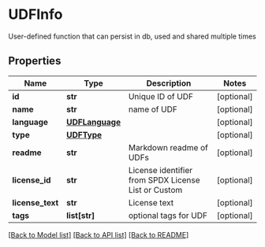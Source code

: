 # UDFInfo

User-defined function that can persist in db, used and shared multiple times

## Properties
Name | Type | Description | Notes
------------ | ------------- | ------------- | -------------
**id** | **str** | Unique ID of UDF | [optional] 
**name** | **str** | name of UDF | [optional] 
**language** | [**UDFLanguage**](UDFLanguage.md) |  | [optional] 
**type** | [**UDFType**](UDFType.md) |  | [optional] 
**readme** | **str** | Markdown readme of UDFs | [optional] 
**license_id** | **str** | License identifier from SPDX License List or Custom | [optional] 
**license_text** | **str** | License text | [optional] 
**tags** | **list[str]** | optional tags for UDF | [optional] 

[[Back to Model list]](../README.md#documentation-for-models) [[Back to API list]](../README.md#documentation-for-api-endpoints) [[Back to README]](../README.md)


